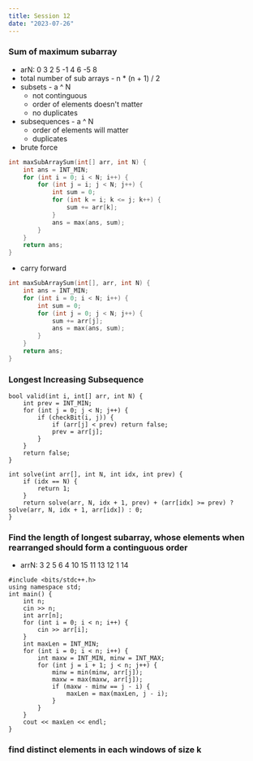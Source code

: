 ```yaml
---
title: Session 12
date: "2023-07-26"
---
```


### Sum of maximum subarray

- arN: 0 3 2 5 -1 4 6 -5 8
- total number of sub arrays - n \* (n + 1) / 2
- subsets - a ^ N
  - not continguous
  - order of elements doesn't matter
  - no duplicates
- subsequences - a ^ N
  - order of elements will matter
  - duplicates
- brute force

```cpp
int maxSubArraySum(int[] arr, int N) {
	int ans = INT_MIN;
	for (int i = 0; i < N; i++) {
		for (int j = i; j < N; j++) {
			int sum = 0;
			for (int k = i; k <= j; k++) {
				sum += arr[k];
			}
			ans = max(ans, sum);
		}
	}
	return ans;
}
```

- carry forward

```cpp
int maxSubArraySum(int[], arr, int N) {
	int ans = INT_MIN;
	for (int i = 0; i < N; i++) {
		int sum = 0;
		for (int j = 0; j < N; j++) {
			sum += arr[j];
			ans = max(ans, sum);
		}
	}
	return ans;
}
```

### Longest Increasing Subsequence

```
bool valid(int i, int[] arr, int N) {
	int prev = INT_MIN;
	for (int j = 0; j < N; j++) {
		if (checkBit(i, j)) {
			if (arr[j] < prev) return false;
			prev = arr[j];
		}
	}
	return false;
}
```

```
int solve(int arr[], int N, int idx, int prev) {
	if (idx == N) {
		return 1;
	}
	return solve(arr, N, idx + 1, prev) + (arr[idx] >= prev) ? solve(arr, N, idx + 1, arr[idx]) : 0;
}
```

### Find the length of longest subarray, whose elements when rearranged should form a continguous order

- arrN: 3 2 5 6 4 10 15 11 13 12 1 14

```
#include <bits/stdc++.h>
using namespace std;
int main() {
	int n;
	cin >> n;
	int arr[n];
	for (int i = 0; i < n; i++) {
		cin >> arr[i];
	}
	int maxLen = INT_MIN;
	for (int i = 0; i < n; i++) {
		int maxw = INT_MIN, minw = INT_MAX;
		for (int j = i + 1; j < n; j++) {
			minw = min(minw, arr[j]);
            maxw = max(maxw, arr[j]);
            if (maxw - minw == j - i) {
            	maxLen = max(maxLen, j - i);
            }
		}
	}
	cout << maxLen << endl;
}
```

### find distinct elements in each windows of size k
